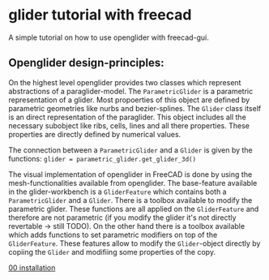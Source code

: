 # glider tutorial with freecad

A simple tutorial on how to use openglider with freecad-gui.

## Openglider design-principles:

On the highest level openglider provides two classes which represent abstractions of a paraglider-model. The `ParametricGlider` is a parametric representation of a glider. Most propoerties of this object are defined by parametric geometries like nurbs and bezier-splines.
The `Glider` class itself is an direct representation of the paraglider. This object includes all the necessary subobject like ribs, cells, lines and all there properties. These properties are directly defined by numerical values.

The connection between a `ParametricGlider` and a `Glider` is given by the functions:
`glider = parametric_glider.get_glider_3d()`

The visual implementation of openglider in FreeCAD is done by using the mesh-functionalities available from openglider. The base-feature available in the glider-workbench is a `GliderFeature` which contains both a `ParametricGlider` and a `Glider`. There is a toolbox available to modify the parametric glider. These functions are all applied on the `GliderFeature` and therefore are not parametric (if you modify the glider it's not directly revertable -> still TODO).
On the other hand there is a toolbox available which adds functions to set parametric modifiers on top of the `GliderFeature`. These features allow to modify the `Glider`-object directly by copiing the `Glider` and modifiing some properties of the copy.
  
  
  
[00 installation](00_installation.md)